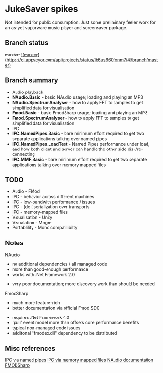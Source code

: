 JukeSaver spikes
================

Not intended for public consumption. Just some preliminary feeler work for an as-yet vaporware music player and screensaver package.

Branch status
-------------

master: [![master] (https://ci.appveyor.com/api/projects/status/lb6us660fonm7i4l/branch/master)](https://ci.appveyor.com/project/nathanchere/spike-jukesaver)

Branch summary 
--------------

* Audio playback
 * **NAudio.Basic** - basic NAudio usage; loading and playing an MP3
 * **NAudio.SpectrumAnalyser** - how to apply FFT to samples to get simplified data for visualisation
 * **Fmod.Basic** - basic FmodSharp usage; loading and playing an MP3
 * **Fmod.SpectrumAnalyser** - how to apply FFT to samples to get simplified data for visualisation
* IPC
 * **IPC.NamedPipes.Basic** - bare minimum effort required to get two separate applications talking over named pipes
 * **IPC.NamedPipes.LoadTest** - Named Pipes performance under load, and how both client and server can  handle the other side dis-/re-connecting
 * **IPC.MMF.Basic** - bare minimum effort required to get two separate applications talking over memory mapped files

TODO
----

* Audio - FMod
* IPC - behavior across different machines
* IPC - low-bandwith performance / issues
* IPC - (de-)serialization over transports
* IPC - memory-mapped files
* Visualisation - Unity
* Visualation - Mogre
* Portablility - Mono compatilibilty

Notes
-----

NAudio

+ no additional dependencies / all managed code
+ more than good-enough performance
+ works with .Net Framework 2.0
- very poor documentation; more discovery work than should be needed

FmodSharp

+ much more feature-rich
+ better documentation via official Fmod SDK
- requires .Net Framework 4.0
- 'pull' event model more than offsets core performance benefits
- typical non-managed code issues
- additonal "fmodex.dll" dependency to be distributed

Misc references
---------------

[IPC via named pipes](http://msdn.microsoft.com/en-us/library/bb546085(v=vs.110).aspx)
[IPC via memory mapped files](http://code.msdn.microsoft.com/windowsdesktop/Inter-process-communication-e96e94e7)
[NAudio documentation](http://naudio.codeplex.com/documentation)
[FMODSharp](https://gitorious.org/fmodsharp)
